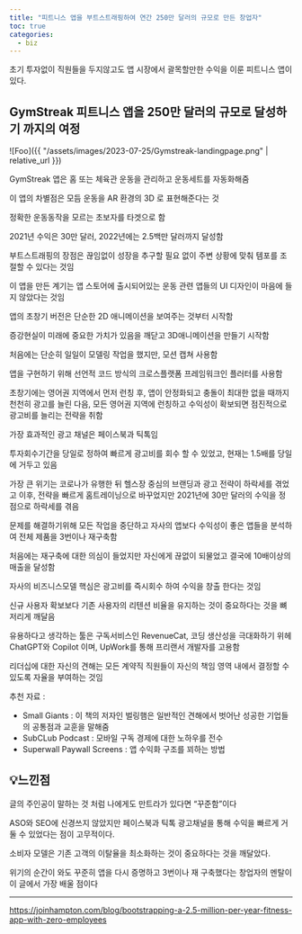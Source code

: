 ```yaml
---
title: "피트니스 앱을 부트스트래핑하여 연간 250만 달러의 규모로 만든 창업자"
toc: true
categories:
  - biz
---
```


초기 투자없이 직원들을 두지않고도 앱 시장에서 괄목할만한 수익을 이룬 피트니스 앱이 있다.

## GymStreak 피트니스 앱을 250만 달러의 규모로 달성하기 까지의 여정

![Foo]({{ "/assets/images/2023-07-25/Gymstreak-landingpage.png" | relative_url }})

GymStreak 앱은 홈 또는 체육관 운동을 관리하고 운동세트를 자동화해줌

이 앱의 차별점은 모듬 운동을 AR 환경의 3D 로 표현해준다는 것

정확한 운동동작을 모르는 초보자를 타겟으로 함

2021년 수익은 30만 달러, 2022년에는 2.5백만 달러까지 달성함

부트스트래핑의 장점은 끊임없이 성장을 추구할 필요 없이 주변 상황에 맞춰 템포를 조절할 수 있다는 것임

이 앱을 만든 계기는 앱 스토어에 출시되어있는 운동 관련 앱들의 UI 디자인이 마음에 들지 않았다는 것임

앱의 초창기 버전은 단순한 2D 애니메이션을 보여주는 것부터 시작함

증강현실이 미래에 중요한 가치가 있음을 깨닫고 3D애니메이션을 만들기 시작함

처음에는 단순히 일일이 모델링 작업을 했지만, 모션 캡쳐 사용함

앱을 구현하기 위해 선언적 코드 방식의 크로스플랫폼 프레임워크인 플러터를 사용함

초창기에는 영어권 지역에서 먼저 런칭 후, 앱이 안정화되고 충돌이 최대한 없을 때까지 천천히 광고를 늘린 다음, 모든 영어권 지역에 런칭하고 수익성이 확보되면 점진적으로 광고비를 늘리는 전략을 취함

가장 효과적인 광고 채널은 페이스북과 틱톡임

투자회수기간을 당일로 정하여 빠르게 광고비를 회수 할 수 있었고, 현재는 1.5배를 당일에 거두고 있음

가장 큰 위기는 코로나가 유행한 뒤 헬스장 중심의 브랜딩과 광고 전략이 하락세를 겪었고
이후, 전략을 빠르게 홈트레이닝으로 바꾸었지만 2021년에 30만 달러의 수익을 정점으로 하락세를 겪음

문제를 해결하기위해 모든 작업을 중단하고 자사의 앱보다 수익성이 좋은 앱들을 분석하여 전체 제품을 3번이나 재구축함

처음에는 재구축에 대한 의심이 들었지만 자신에게 끊없이 되물었고 결국에 10배이상의 매출을 달성함

자사의 비즈니스모델 핵심은 광고비를 즉시회수 하여 수익을 창출 한다는 것임

신규 사용자 확보보다 기존 사용자의 리텐션 비율을 유지하는 것이 중요하다는 것을 뼈저리게 깨달음

유용하다고 생각하는 툴은 구독서비스인 RevenueCat, 코딩 생산성을 극대화하기 위헤 ChatGPT와 Copilot 이며, UpWork를 통해 프리랜서 개발자를 고용함

리더십에 대한 자신의 견해는 모든 계약직 직원들이 자신의 책임 영역 내에서 결정할 수 있도록 자율을 부여하는 것임

추천 자료 :

- Small Giants : 이 책의 저자인 벌링햄은 일반적인 견해에서 벗어난 성공한 기업들의 공통점과 교훈을 말해줌
- SubCLub Podcast : 모바일 구독 경제에 대한 노하우를 전수
- Superwall Paywall Screens : 앱 수익화 구조를 꾀하는 방법

## 💡느낀점

글의 주인공이 말하는 것 처럼 나에게도 만트라가 있다면 “꾸준함”이다

ASO와 SEO에 신경쓰지 않았지만 페이스북과 틱톡 광고채널을 통해 수익을 빠르게 거둘 수 있었다는 점이 고무적이다.

소비자 모델은 기존 고객의 이탈율을 최소화하는 것이 중요하다는 것을 깨달았다.

위기의 순간이 와도 꾸준히 앱을 다시 증명하고 3번이나 재 구축했다는 창업자의 멘탈이 이 글에서 가장 배울 점이다

---

https://joinhampton.com/blog/bootstrapping-a-2.5-million-per-year-fitness-app-with-zero-employees
